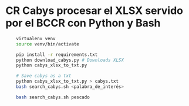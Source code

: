 # CR Cabys procesar el XLSX servido por el BCCR con Python y Bash

```bash
    virtualenv venv
    source venv/bin/activate

    pip install -r requirements.txt
    python download_cabys.py # Downloads XLSX
    python cabys_xlsx_to_txt.py

    # Save cabys as a txt
    python cabys_xlsx_to_txt.py > cabys.txt
    bash search_cabys.sh <palabra_de_interés>

    bash search_cabys.sh pescado
```

